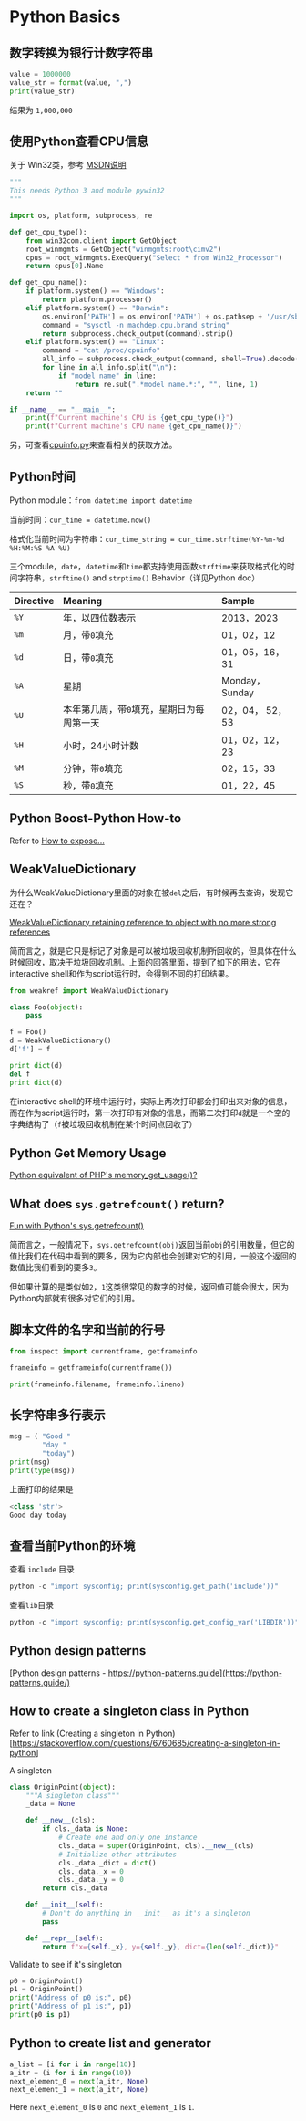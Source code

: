 # Python Basics


## 数字转换为银行计数字符串

```python
value = 1000000
value_str = format(value, ",")
print(value_str)
```

结果为 `1,000,000`


## 使用Python查看CPU信息

关于 Win32类，参考 [MSDN说明](https://learn.microsoft.com/zh-cn/windows/win32/cimwin32prov/win32-processor)

```python
"""
This needs Python 3 and module pywin32
"""

import os, platform, subprocess, re

def get_cpu_type():
    from win32com.client import GetObject
    root_winmgmts = GetObject("winmgmts:root\cimv2")
    cpus = root_winmgmts.ExecQuery("Select * from Win32_Processor")
    return cpus[0].Name

def get_cpu_name():
    if platform.system() == "Windows":
        return platform.processor()
    elif platform.system() == "Darwin":
        os.environ['PATH'] = os.environ['PATH'] + os.pathsep + '/usr/sbin'
        command = "sysctl -n machdep.cpu.brand_string"
        return subprocess.check_output(command).strip()
    elif platform.system() == "Linux":
        command = "cat /proc/cpuinfo"
        all_info = subprocess.check_output(command, shell=True).decode().strip()
        for line in all_info.split("\n"):
            if "model name" in line:
                return re.sub(".*model name.*:", "", line, 1)
    return ""

if __name__ == "__main__":
    print(f"Current machine's CPU is {get_cpu_type()}")
    print(f"Current machine's CPU name {get_cpu_name()}")
```

另，可查看[cpuinfo.py](https://github.com/pydata/numexpr/blob/master/numexpr/cpuinfo.py)来查看相关的获取方法。

## Python时间

Python module：`from datetime import datetime`

当前时间：`cur_time = datetime.now()`

格式化当前时间为字符串：`cur_time_string = cur_time.strftime(%Y-%m-%d %H:%M:%S %A %U)`

三个module，`date`，`datetime`和`time`都支持使用函数`strftime`来获取格式化的时间字符串，`strftime()` and `strptime()` Behavior（详见Python doc）

|Directive|Meaning|Sample|
|:-----|:-----|:-----|
|`%Y` |年，以四位数表示|2013，2023 |
|`%m`|月，带`0`填充|01，02，12|
|`%d`|日，带`0`填充 |01，05，16，31|
|`%A`|星期 |Monday，Sunday|
|`%U`|本年第几周，带`0`填充，星期日为每周第一天 |02，04， 52，53|
|`%H`|小时，24小时计数|01，02，12，23|
|`%M`|分钟，带`0`填充 |02，15，33|
|`%S`|秒，带`0`填充|01，22，45|


## Python Boost-Python How-to

Refer to [How to expose...](https://wiki.python.org/moin/boost.python/HowTo)


## WeakValueDictionary

为什么WeakValueDictionary里面的对象在被`del`之后，有时候再去查询，发现它还在？

[WeakValueDictionary retaining reference to object with no more strong references](https://stackoverflow.com/questions/12023717/weakvaluedictionary-retaining-reference-to-object-with-no-more-strong-references)

简而言之，就是它只是标记了对象是可以被垃圾回收机制所回收的，但具体在什么时候回收，取决于垃圾回收机制。上面的回答里面，提到了如下的用法，它在interactive shell和作为script运行时，会得到不同的打印结果。

```python
from weakref import WeakValueDictionary

class Foo(object):
	pass

f = Foo()
d = WeakValueDictionary()
d['f'] = f

print dict(d)
del f
print dict(d)
```

在interactive shell的环境中运行时，实际上两次打印都会打印出来对象的信息，而在作为script运行时，第一次打印有对象的信息，而第二次打印`d`就是一个空的字典结构了（`f`被垃圾回收机制在某个时间点回收了）

## Python Get Memory Usage

[Python equivalent of PHP's memory_get_usage()?](https://stackoverflow.com/questions/897941/python-equivalent-of-phps-memory-get-usage)


## What does `sys.getrefcount()` return?

[Fun with Python's sys.getrefcount()](https://groverlab.org/hnbfpr/2017-06-22-fun-with-sys-getrefcount.html)

简而言之，一般情况下，`sys.getrefcount(obj)`返回当前`obj`的引用数量，但它的值比我们在代码中看到的要多，因为它内部也会创建对它的引用，一般这个返回的数值比我们看到的要多`3`。

但如果计算的是类似如`2`，`1`这类很常见的数字的时候，返回值可能会很大，因为Python内部就有很多对它们的引用。


## 脚本文件的名字和当前的行号

```python
from inspect import currentframe, getframeinfo

frameinfo = getframeinfo(currentframe())

print(frameinfo.filename, frameinfo.lineno)
```


## 长字符串多行表示

```python
msg = ( "Good "
	    "day "
	    "today")
print(msg)
print(type(msg))
```

上面打印的结果是

```python
<class 'str'>
Good day today
```



## 查看当前Python的环境

查看 `include` 目录

```powershell
python -c "import sysconfig; print(sysconfig.get_path('include'))"
```

查看`lib`目录

```powershell
python -c "import sysconfig; print(sysconfig.get_config_var('LIBDIR'))"
```



## Python design patterns

[Python design patterns - https://python-patterns.guide](https://python-patterns.guide/)

## How to create a singleton class in Python

Refer to link (Creating a singleton in Python)[https://stackoverflow.com/questions/6760685/creating-a-singleton-in-python]

A singleton

```python
class OriginPoint(object):
    """A singleton class"""
    _data = None

    def __new__(cls):
        if cls._data is None:
            # Create one and only one instance
            cls._data = super(OriginPoint, cls).__new__(cls)
            # Initialize other attributes
            cls._data._dict = dict()
            cls._data._x = 0
            cls._data._y = 0
        return cls._data

    def __init__(self):
        # Don't do anything in __init__ as it's a singleton
        pass

    def __repr__(self):
        return f"x={self._x}, y={self._y}, dict={len(self._dict)}"
```

Validate to see if it's singleton

```python
p0 = OriginPoint()
p1 = OriginPoint()
print("Address of p0 is:", p0)
print("Address of p1 is:", p1)
print(p0 is p1)
```




## Python to create list and generator

```python
a_list = [i for i in range(10)]
a_itr = (i for i in range(10))
next_element_0 = next(a_itr, None)
next_element_1 = next(a_itr, None)
```

Here `next_element_0` is `0` and `next_element_1` is `1`.


